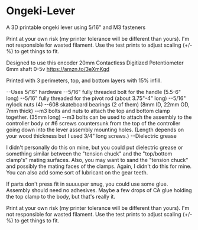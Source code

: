 # Ongeki-Lever
A 3D printable ongeki lever using 5/16" and M3 fasteners

Print at your own risk (my printer tolerance will be different than yours). I'm not responsible for wasted filament. 
Use the test prints to adjust scaling (+/-%) 
to get things to fit.

Designed to use this encoder 
20mm Contactless Digitized Potentiometer 6mm shaft 0-5v
https://amzn.to/3eXmKgd

Printed with 3 perimeters, top, and bottom layers with 15% infill. 

--Uses 5/16" hardware
--5/16" fully threaded bolt for the handle (5.5-6" long)
--5/16" fully threaded for the pivot rod (about 3.75"-4" long)
--5/16" nylock nuts (4)
--608 skateboard bearings (2 of them) (8mm ID, 22mm OD, 7mm thick)
--m3 bolts and nuts to attach the top and bottom clamp together. (35mm long)
--m3 bolts can be used to attach the assembly to the controller body or #6 screws countersunk from the top of the controller going down into the lever assembly mounting holes. (Length depends on your wood thickness but I used 3/4" long screws.) 
--Dielectric grease

I didn't personally do this on mine, but you could put dielectric grease or something similar between the "tension chuck" and the "top/bottom clamp's" mating surfaces.
Also, you may want to sand the "tension chuck" and possibly the mating faces of the clamps. Again, I didn't do this for mine. 
You can also add some sort of lubricant on the gear teeth.

If parts don't press fit in suuuuper snug, you could use some glue. Assembly should need no adhesives. Maybe a few drops of CA glue holding the top clamp to the body, but that's really it.

Print at your own risk (my printer tolerance will be different than yours). I'm not responsible for wasted filament. 
Use the test prints to adjust scaling (+/-%) 
to get things to fit.
